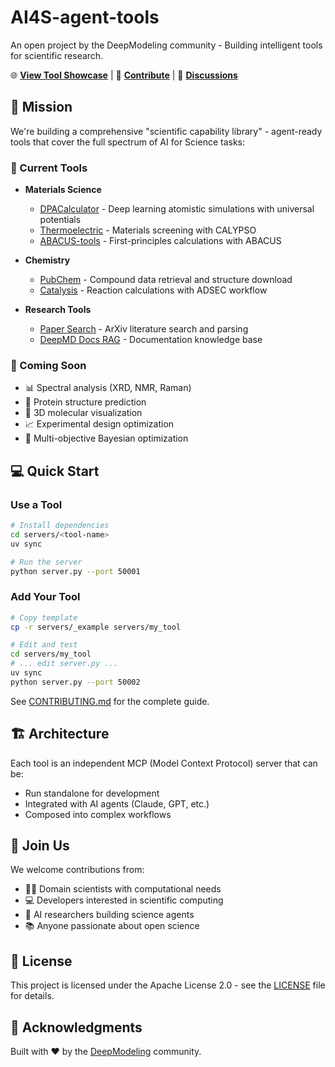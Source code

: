# **AI4S-agent-tools**

An open project by the DeepModeling community - Building intelligent tools for scientific research.

🌐 **[View Tool Showcase](https://deepmodeling.github.io/AI4S-agent-tools/)** | 
🤝 **[Contribute](CONTRIBUTING.md)** |
💬 **[Discussions](https://github.com/deepmodeling/AI4S-agent-tools/discussions)**


## 🎯 Mission

We're building a comprehensive "scientific capability library" - agent-ready tools that cover the full spectrum of AI for Science tasks:

### 🔬 Current Tools

- **Materials Science** 
  - [DPACalculator](servers/DPACalculator/) - Deep learning atomistic simulations with universal potentials
  - [Thermoelectric](servers/thermoelectric/) - Materials screening with CALYPSO
  - [ABACUS-tools](servers/ABACUS-tools/) - First-principles calculations with ABACUS

- **Chemistry**
  - [PubChem](servers/pubchem/) - Compound data retrieval and structure download
  - [Catalysis](servers/catalysis/) - Reaction calculations with ADSEC workflow

- **Research Tools**
  - [Paper Search](servers/Paper_Search/) - ArXiv literature search and parsing
  - [DeepMD Docs RAG](servers/deepmd_docs_rag/) - Documentation knowledge base

### 🚀 Coming Soon

- 📊 Spectral analysis (XRD, NMR, Raman)
- 🧬 Protein structure prediction
- 🔭 3D molecular visualization
- 📈 Experimental design optimization
- 🧫 Multi-objective Bayesian optimization

## 💻 Quick Start

### Use a Tool

```bash
# Install dependencies
cd servers/<tool-name>
uv sync

# Run the server
python server.py --port 50001
```

### Add Your Tool

```bash
# Copy template
cp -r servers/_example servers/my_tool

# Edit and test
cd servers/my_tool
# ... edit server.py ...
uv sync
python server.py --port 50002
```

See [CONTRIBUTING.md](CONTRIBUTING.md) for the complete guide.

## 🏗️ Architecture

Each tool is an independent MCP (Model Context Protocol) server that can be:
- Run standalone for development
- Integrated with AI agents (Claude, GPT, etc.)
- Composed into complex workflows

## 🤝 Join Us

We welcome contributions from:
- 🧑‍🔬 Domain scientists with computational needs
- 💻 Developers interested in scientific computing
- 🤖 AI researchers building science agents
- 📚 Anyone passionate about open science

## 📄 License

This project is licensed under the Apache License 2.0 - see the [LICENSE](LICENSE) file for details.

## 🙏 Acknowledgments

Built with ❤️ by the [DeepModeling](https://github.com/deepmodeling) community.
